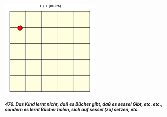 
![Book logo](/docs/assets/prt_800x536_1593189530.gif)
##### *476. Das Kind lernt nicht, daß es Bücher gibt, daß es sessel Gibt, etc. etc., sondern es lernt Bücher holen, sich auf sessel (zu) setzen, etc.* 
